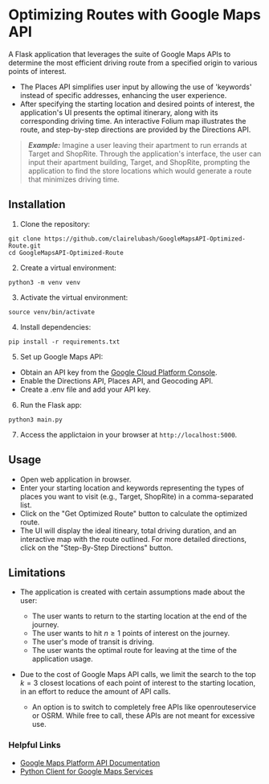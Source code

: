 # Optimizing Routes with Google Maps API
A Flask application that leverages the suite of Google Maps APIs to determine the most efficient driving route from a specified origin to various points of interest.

- The Places API simplifies user input by allowing the use of 'keywords' instead of specific addresses, enhancing the user experience.
- After specifying the starting location and desired points of interest, the application's UI presents the optimal itinerary, along with its corresponding driving time. An interactive Folium map illustrates the route, and step-by-step directions are provided by the Directions API.
> **_Example:_** Imagine a user leaving their apartment to run errands at Target and ShopRite. Through the application's interface, the user can input their apartment building, Target, and ShopRite, prompting the application to find the store locations which would generate a route that minimizes driving time. 

## Installation
1. Clone the repository:
```shell
git clone https://github.com/clairelubash/GoogleMapsAPI-Optimized-Route.git
cd GoogleMapsAPI-Optimized-Route
```
2. Create a virtual environment:
```shell
python3 -m venv venv
```
3. Activate the virtual environment:
```shell
source venv/bin/activate
```
4. Install dependencies:
```shell
pip install -r requirements.txt
```
5. Set up Google Maps API:
- Obtain an API key from the [Google Cloud Platform Console](console.cloud.google.com).
- Enable the Directions API, Places API, and Geocoding API.
- Create a .env file and add your API key.
6. Run the Flask app:
```shell
python3 main.py
```
7. Access the applictaion in your browser at `http://localhost:5000`. 

## Usage
- Open web application in browser.
- Enter your starting location and keywords representing the types of places you want to visit (e.g., Target, ShopRite) in a comma-separated list. 
- Click on the "Get Optimized Route" button to calculate the optimized route. 
- The UI will display the ideal itineary, total driving duration, and an interactive map with the route outlined. For more detailed directions, click on the "Step-By-Step Directions" button. 

## Limitations
- The application is created with certain assumptions made about the user:

    * The user wants to return to the starting location at the end of the journey. 
    * The user wants to hit $n\ge1$ points of interest on the journey. 
    * The user's mode of transit is driving. 
    * The user wants the optimal route for leaving at the time of the application usage. 

- Due to the cost of Google Maps API calls, we limit the search to the top $k=3$ closest locations of each point of interest to the starting location, in an effort to reduce the amount of API calls. 
    - An option is to switch to completely free APIs like openrouteservice or OSRM. While free to call, these APIs are not meant for excessive use. 

### Helpful Links
- [Google Maps Platform API Documentation](https://developers.google.com/maps/documentation)
- [Python Client for Google Maps Services](https://github.com/googlemaps/google-maps-services-python)
